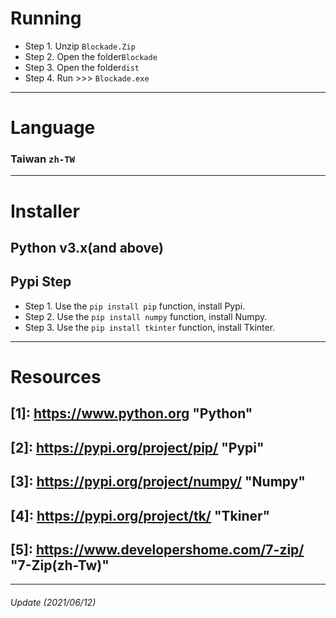 # Running
* Step 1. Unzip `Blockade.Zip`
* Step 2. Open the folder`Blockade`
* Step 3. Open the folder`dist`
* Step 4. Run >>> `Blockade.exe`
---
# Language
### Taiwan `zh-TW`
---
# Installer
## Python v3.x(and above)
## Pypi Step
* Step 1. Use the `pip install pip` function, install Pypi.
* Step 2. Use the `pip install numpy` function, install Numpy.
* Step 3. Use the `pip install tkinter` function, install Tkinter.
---
# Resources
## [1]: https://www.python.org "Python"
## [2]: https://pypi.org/project/pip/ "Pypi"
## [3]: https://pypi.org/project/numpy/ "Numpy"
## [4]: https://pypi.org/project/tk/ "Tkiner"
## [5]: https://www.developershome.com/7-zip/ "7-Zip(zh-Tw)"
---
###### Update (2021/06/12)
